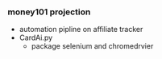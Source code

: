 ### money101 projection 
- automation pipline on affiliate tracker 
- CardAi.py
    - package selenium and chromedrvier 
